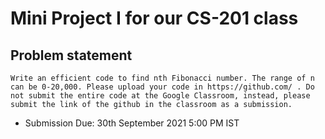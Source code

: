 # Mini Project I for our CS-201 class

## Problem statement
	Write an efficient code to find nth Fibonacci number. The range of n can be 0-20,000. Please upload your code in https://github.com/ . Do not submit the entire code at the Google Classroom, instead, please submit the link of the github in the classroom as a submission.
	
- Submission Due: 30th September 2021 5:00 PM IST
